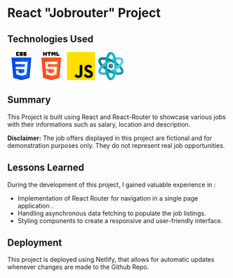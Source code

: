 # React "Jobrouter" Project


## Technologies Used
<img src="./public/css-3.png"/>  <img src="./public/html-5.png"/>  <img src="./public/js.png"/>  <img src="./public/structure.png"/>


## Summary
This Project is built using React and React-Router to showcase various jobs with their informations such as salary, location and description. 

**Disclaimer:** The job offers displayed in this project are fictional and for demonstration purposes only. They do not represent real job opportunities.


## Lessons Learned
During the development of this project, I gained valuable experience in : 
<ul>
    <li>Implementation of React Router for navigation in a single page application .</li>
    <li>Handling asynchronous data fetching to populate the job listings.</li>
    <li>Styling components to create a responsive and user-friendly interface.</li>
</ul>     


## Deployment

 This project is deployed using Netlify, that allows for automatic updates whenever changes are made to the Github Repo.
